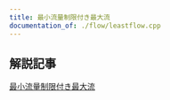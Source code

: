 ```yaml
---
title: 最小流量制限付き最大流
documentation_of: ./flow/leastflow.cpp
---
```


## 解説記事
[最小流量制限付き最大流](https://snuke.hatenablog.com/entry/2016/07/10/043918)
